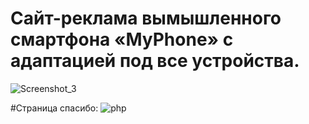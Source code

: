 # Сайт-реклама вымышленного смартфона «MyPhone» с адаптацией под все устройства.
![Screenshot_3](https://github.com/Itsyxon/MyPhone_Shop/assets/74070208/7b2f0be1-7ab8-4719-9849-0d88f6ef0595)

#Страница спасибо: 
![php](https://github.com/Itsyxon/MyPhone_Shop/assets/74070208/5b407ecd-2909-4925-8421-3a3ce84d9d67)
